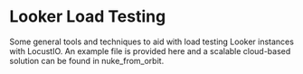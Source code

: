 Looker Load Testing
===========

Some general tools and techniques to aid with load testing Looker instances with LocustIO. An example file is provided
here and a scalable cloud-based solution can be found in nuke_from_orbit.
